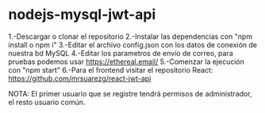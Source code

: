 # nodejs-mysql-jwt-api

1.-Descargar o clonar el repositorio
2.-Instalar las dependencias con "npm install o npm i"
3.-Editar el archivo config.json con los datos de conexión de nuestra bd MySQL
4.-Editar los parametros de envío de correo, para pruebas podemos usar https://ethereal.email/
5.-Comenzar la ejecución con "npm start"
6.-Para el frontend visitar el repositorio React: https://github.com/mrsuarezg/react-jwt-api

NOTA: El primer usuario que se registre tendrá permisos de administrador, el resto usuario común.